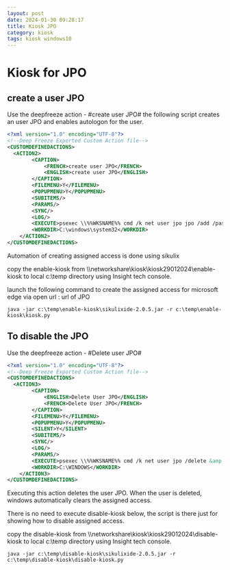 ```yaml
---
layout: post
date: 2024-01-30 09:28:17
title: Kiosk JPO
category: kiosk
tags: kiosk windows10
---
```

# Kiosk for JPO

## create a user JPO

Use the deepfreeze action - #create user JPO# the following script creates an user JPO and enables autologon for the user.

```xml
<?xml version="1.0" encoding="UTF-8"?>
<!--Deep Freeze Exported Custom Action file-->
<CUSTOMDEFINEDACTIONS>
  <ACTION2>
		<CAPTION>
			<FRENCH>create user JPO</FRENCH>
			<ENGLISH>create user JPO</ENGLISH>
		</CAPTION>
		<FILEMENU>Y</FILEMENU>
		<POPUPMENU>Y</POPUPMENU>
		<SUBITEMS/>
		<PARAMS/>
		<SYNC/>
		<LOG/>
		<EXECUTE>psexec \\%%WKSNAME%% cmd /k net user jpo jpo /add /passwordchg:no &amp;&amp; reg add "HKLM\SOFTWARE\Microsoft\Windows NT\Currentversion\Winlogon" /v "AutoAdminLogon" /t REG_SZ /d "1" /f &amp;&amp; reg add "HKLM\SOFTWARE\Microsoft\Windows NT\Currentversion\Winlogon" /v "DefaultUserName" /t REG_SZ /d "jpo" /f &amp;&amp; REG ADD "HKLM\Software\Microsoft\Windows NT\CurrentVersion\Winlogon" /v DefaultPassword /t REG_SZ /d "jpo" /f </EXECUTE>
		<WORKDIR>C:\windows\system32</WORKDIR>
	</ACTION2>
</CUSTOMDEFINEDACTIONS>
```

Automation of creating assigned access is done using sikulix 

copy the enable-kiosk from \\\\networkshare\kiosk\kiosk29012024\enable-kiosk to local c:\temp directory using Insight tech console.

launch the following command to create the assigned access for microsoft edge via open url : url of JPO

```batch
java -jar c:\temp\enable-kiosk\sikulixide-2.0.5.jar -r c:\temp\enable-kiosk\kiosk.py
```

## To disable the JPO

Use the deepfreeze action - #Delete user JPO#

```xml
<?xml version="1.0" encoding="UTF-8"?>
<!--Deep Freeze Exported Custom Action file-->
<CUSTOMDEFINEDACTIONS>
  <ACTION3>
		<CAPTION>
			<ENGLISH>Delete User JPO</ENGLISH>
			<FRENCH>Delete User JPO</FRENCH>
		</CAPTION>
		<FILEMENU>Y</FILEMENU>
		<POPUPMENU>Y</POPUPMENU>
		<SILENT>Y</SILENT>
		<SUBITEMS/>
		<SYNC/>
		<LOG/>
		<PARAMS/>
		<EXECUTE>psexec \\%%WKSNAME%% cmd /k net user jpo /delete &amp; REG DELETE "HKLM\Software\Microsoft\Windows NT\CurrentVersion\Winlogon" /v DefaultUserName /f &amp; REG DELETE "HKLM\Software\Microsoft\Windows NT\CurrentVersion\Winlogon" /v DefaultPassword /f &amp; REG ADD "HKLM\Software\Microsoft\Windows NT\CurrentVersion\Winlogon" /v AutoAdminLogon /t REG_SZ /d 0 /f</EXECUTE>
		<WORKDIR>C:\WINDOWS</WORKDIR>
	</ACTION3>
</CUSTOMDEFINEDACTIONS>
```

Executing this action deletes the user JPO. When the user is deleted, windows automatically clears the assigned access.

There is no need to execute disable-kiosk below, the script is there just for showing how to disable assigned access.

copy the disable-kiosk from \\\\networkshare\kiosk\kiosk29012024\disable-kiosk to local c:\temp directory using Insight tech console.

```batch
java -jar c:\temp\disable-kiosk\sikulixide-2.0.5.jar -r c:\temp\disable-kiosk\disable-kiosk.py
```
